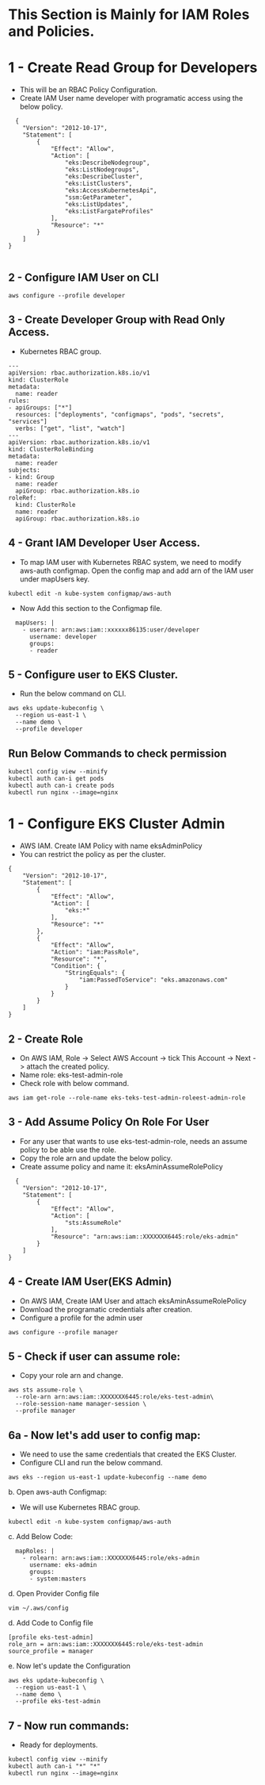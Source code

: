 # This Section is Mainly for IAM Roles and Policies.

# 1 - Create Read Group for Developers
- This will be an RBAC Policy Configuration.
- Create IAM User name developer with programatic access using the below policy.
```
  {
    "Version": "2012-10-17",
    "Statement": [
        {
            "Effect": "Allow",
            "Action": [
                "eks:DescribeNodegroup",
                "eks:ListNodegroups",
                "eks:DescribeCluster",
                "eks:ListClusters",
                "eks:AccessKubernetesApi",
                "ssm:GetParameter",
                "eks:ListUpdates",
                "eks:ListFargateProfiles"
            ],
            "Resource": "*"
        }
    ]
}


```

## 2 - Configure IAM User on CLI
```
aws configure --profile developer
```

## 3 - Create Developer Group with Read Only Access.
- Kubernetes RBAC group.
```
---
apiVersion: rbac.authorization.k8s.io/v1
kind: ClusterRole
metadata:
  name: reader
rules:
- apiGroups: ["*"]
  resources: ["deployments", "configmaps", "pods", "secrets", "services"]
  verbs: ["get", "list", "watch"]
---
apiVersion: rbac.authorization.k8s.io/v1
kind: ClusterRoleBinding
metadata:
  name: reader
subjects:
- kind: Group
  name: reader
  apiGroup: rbac.authorization.k8s.io
roleRef:
  kind: ClusterRole
  name: reader
  apiGroup: rbac.authorization.k8s.io
```

## 4 - Grant IAM Developer User Access.
- To map IAM user with Kubernetes RBAC system, we need to modify aws-auth configmap. Open the config map and add arn of the IAM user under mapUsers key.
```
kubectl edit -n kube-system configmap/aws-auth
```

- Now Add this section to the Configmap file.
```
  mapUsers: |
    - userarn: arn:aws:iam::xxxxxx86135:user/developer
      username: developer
      groups: 
      - reader
```

## 5 - Configure user to EKS Cluster.
- Run the below command on CLI.
```
aws eks update-kubeconfig \
  --region us-east-1 \
  --name demo \
  --profile developer
```

## Run Below Commands to check permission
```
kubectl config view --minify
kubectl auth can-i get pods
kubectl auth can-i create pods
kubectl run nginx --image=nginx
```

# 1 - Configure EKS Cluster Admin
- AWS IAM. Create IAM Policy with name eksAdminPolicy
- You can restrict the policy as per the cluster.
```
{
    "Version": "2012-10-17",
    "Statement": [
        {
            "Effect": "Allow",
            "Action": [
                "eks:*"
            ],
            "Resource": "*"
        },
        {
            "Effect": "Allow",
            "Action": "iam:PassRole",
            "Resource": "*",
            "Condition": {
                "StringEquals": {
                    "iam:PassedToService": "eks.amazonaws.com"
                }
            }
        }
    ]
}
```

## 2 - Create Role
- On AWS IAM, Role -> Select AWS Account -> tick This Account -> Next -> attach the created policy.
- Name role: eks-test-admin-role
- Check role with below command.
```
aws iam get-role --role-name eks-teks-test-admin-roleest-admin-role
```

## 3 - Add Assume Policy On Role For User
- For any user that wants to use eks-test-admin-role, needs an assume policy to be able use the role.
- Copy the role arn and update the below policy.
- Create assume policy and name it: eksAminAssumeRolePolicy
```
  {
    "Version": "2012-10-17",
    "Statement": [
        {
            "Effect": "Allow",
            "Action": [
                "sts:AssumeRole"
            ],
            "Resource": "arn:aws:iam::XXXXXXX6445:role/eks-admin"
        }
    ]
}
```

## 4 - Create IAM User(EKS Admin)
- On AWS IAM, Create IAM User and attach eksAminAssumeRolePolicy
- Download the programatic credentials after creation.
- Configure a profile for the admin user
```
aws configure --profile manager
```

## 5 - Check if user can assume role:
- Copy your role arn and change.
```
aws sts assume-role \
  --role-arn arn:aws:iam::XXXXXXX6445:role/eks-test-admin\
  --role-session-name manager-session \
  --profile manager
```

## 6a - Now let's add user to config map:
- We need to use the same credentials that created the EKS Cluster.
- Configure CLI and run the below command.
```
aws eks --region us-east-1 update-kubeconfig --name demo
```

b. Open aws-auth Configmap:
- We will use Kubernetes RBAC group.
```
kubectl edit -n kube-system configmap/aws-auth
```

c. Add Below Code:
```
  mapRoles: |
    - rolearn: arn:aws:iam::XXXXXXX6445:role/eks-admin
      username: eks-admin
      groups:
      - system:masters
```

d. Open Provider Config file
```
vim ~/.aws/config
```

d. Add Code to Config file
```
[profile eks-test-admin]
role_arn = arn:aws:iam::XXXXXXX6445:role/eks-test-admin
source_profile = manager
```

e. Now let's update the Configuration
```
aws eks update-kubeconfig \
  --region us-east-1 \
  --name demo \
  --profile eks-test-admin
```

## 7 - Now run commands:
- Ready for deployments.
```
kubectl config view --minify
kubectl auth can-i "*" "*"
kubectl run nginx --image=nginx
```
